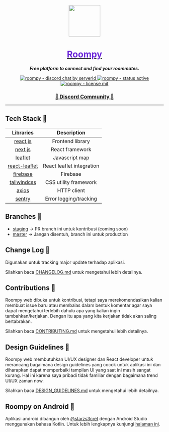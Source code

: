 <a href="https://roompy.vercel.app">
  <p align="center">
    <img height=100 src="https://i.ibb.co/Kwy7QNX/circle.png"/>
  </p>

  <h1 style="color: #6d28d9;" align="center">
    Roompy
  </h1>
</a>

<p align="center">
  <strong style="font-style: italic;">Free platform to connect and find your roommates.</strong>
</p>

<p align="center">
  <a href="https://discord.gg/NZYu9K7dJf">
    <img src="https://img.shields.io/discord/483598191074213888?style=for-the-badge" alt="roompy - discord chat by serverId" />
  </a>

  <a href="https://roompy.vercel.app">
    <img src="https://img.shields.io/badge/Status-Active-blue.svg?style=for-the-badge" alt="roompy - status active" />
  </a>

  <a href="https://github.com/rifandani/roompy-web/blob/master/LICENSE">
    <img src="https://img.shields.io/apm/l/atomic-design-ui.svg?style=for-the-badge&color=fff" alt="roompy - license mit" />
  </a>
</p>

<h3 align="center">
  <a href="https://discord.gg/NZYu9K7dJf">📢 Discord Community 📢</a>
</h3>

---

## Tech Stack 📃

|                        Libraries                        |        Description        |
| :-----------------------------------------------------: | :-----------------------: |
|            [react.js](https://reactjs.org/)             |     Frontend library      |
|             [next.js](https://nextjs.org/)              |      React framework      |
|            [leaflet](https://leafletjs.com/)            |      Javascript map       |
|     [react-leaflet](https://react-leaflet.js.org/)      | React leaflet integration |
| [firebase](https://github.com/firebase/firebase-js-sdk) |         Firebase          |
|         [tailwindcss](https://tailwindcss.com/)         |   CSS utility framework   |
|         [axios](https://github.com/axios/axios)         |        HTTP client        |
|              [sentry](https://sentry.com/)              |  Error logging/tracking   |

## Branches 🔱

- [staging](https://github.com/rifandani/roompy-web/tree/staging) -> PR branch ini untuk kontribusi (coming soon)
- [master](https://github.com/rifandani/roompy-web) -> Jangan disentuh, branch ini untuk production

## Change Log 📜

Digunakan untuk tracking major update terhadap aplikasi.

Silahkan baca [CHANGELOG.md](https://github.com/rifandani/roompy-web/blob/master/CHANGELOG.md) untuk mengetahui lebih detailnya.

## Contributions 🧩

Roompy web dibuka untuk kontribusi, tetapi saya merekomendasikan kalian membuat issue baru atau membalas dalam bentuk komentar agar saya dapat mengetahui terlebih dahulu apa yang kalian ingin tambahkan/kerjakan. Dengan itu apa yang kita kerjakan tidak akan saling bertabrakan.

Silahkan baca [CONTRIBUTING.md](https://github.com/rifandani/roompy-web/blob/master/CONTRIBUTING.md) untuk mengetahui lebih detailnya.

## Design Guidelines 🎨

Roompy web membutuhkan UI/UX designer dan React developer untuk merancang bagaimana design guidelines yang cocok untuk aplikasi ini dan diharapkan dapat memperbaiki tampilan UI yang saat ini masih sangat kurang. Hal ini karena saya pribadi tidak familiar dengan bagaimana trend UI/UX zaman now.

Silahkan baca [DESIGN_GUIDELINES.md](https://github.com/rifandani/roompy-web/blob/master/DESIGN_GUIDELINES.md) untuk mengetahui lebih detailnya.

## Roompy on Android 📱

Aplikasi android dibangun oleh [@starzs3cret](https://github.com/starzs3cret) dengan Android Studio menggunakan bahasa Kotlin. Untuk lebih lengkapnya kunjungi [halaman ini](https://starzs3cret.github.io/apklist/roompy.html).
